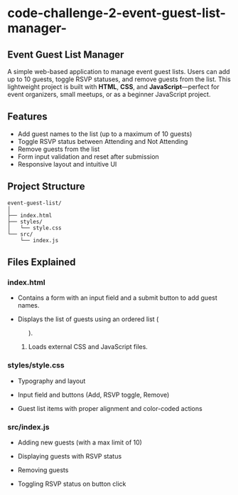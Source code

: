 # code-challenge-2-event-guest-list-manager-

## Event Guest List Manager

 A simple web-based application to manage event guest lists. Users can add up to 10 guests, toggle RSVP statuses, and remove guests from the list. This lightweight project is built with **HTML**, **CSS**, and **JavaScript**—perfect for event organizers, small meetups, or as a beginner JavaScript project.

## Features

  - Add guest names to the list (up to a maximum of 10 guests)
  - Toggle RSVP status between Attending and Not Attending
  - Remove guests from the list
  - Form input validation and reset after submission
  - Responsive layout and intuitive UI

## Project Structure

```
event-guest-list/
│
├── index.html          
├── styles/
│   └── style.css       
└── src/
    └── index.js        
```

## Files Explained

### index.html


  - Contains a form with an input field and a submit button to add guest names.

  - Displays the list of guests using an ordered list (<ol>).

  - Loads external CSS and JavaScript files.

### styles/style.css


  - Typography and layout

  - Input field and buttons (Add, RSVP toggle, Remove)

  - Guest list items with proper alignment and color-coded actions

### src/index.js


  - Adding new guests (with a max limit of 10)

  - Displaying guests with RSVP status

  - Removing guests

  - Toggling RSVP status on button click
